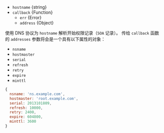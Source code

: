 <!-- YAML
added: v0.11.10
-->
* `hostname` {string}
* `callback` {Function}
  - `err` {Error}
  - `address` {Object}

使用 DNS 协议为 `hostname` 解析开始权限记录（`SOA` 记录）。
传给 `callback` 函数的 `addresses` 参数将会是一个具有以下属性的对象：

* `nsname`
* `hostmaster`
* `serial`
* `refresh`
* `retry`
* `expire`
* `minttl`

<!-- eslint-skip -->
```js
{
  nsname: 'ns.example.com',
  hostmaster: 'root.example.com',
  serial: 2013101809,
  refresh: 10000,
  retry: 2400,
  expire: 604800,
  minttl: 3600
}
```

